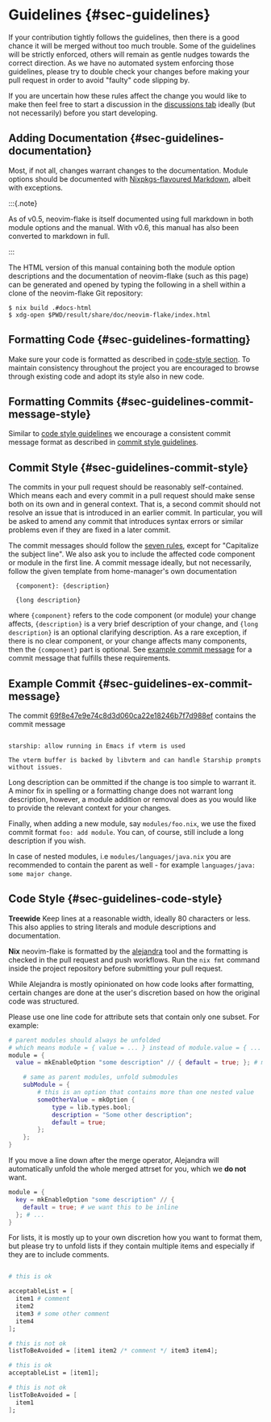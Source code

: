 # Guidelines {#sec-guidelines}

If your contribution tightly follows the guidelines, then there is a good chance it will be merged without too much
trouble. Some of the guidelines will be strictly enforced, others will remain as gentle nudges towards the correct
direction. As we have no automated system enforcing those guidelines, please try to double check your changes before
making your pull request in order to avoid "faulty" code slipping by.

If you are uncertain how these rules affect the change you would like to make then feel free to start a
discussion in the [discussions tab](https://github.com/NotAShelf/neovim-flake/discussions) ideally (but not necessarily)
before you start developing.

## Adding Documentation {#sec-guidelines-documentation}

Most, if not all, changes warrant changes to the documentation. Module options should be documented with
[Nixpkgs-flavoured Markdown](https://nixos.org/manual/nixpkgs/unstable/#sec-contributing-markup), albeit with exceptions.

:::{.note}

As of v0.5, neovim-flake is itself documented using full markdown in both module options and the manual. With
v0.6, this manual has also been converted to markdown in full.

:::

The HTML version of this manual containing both the module option descriptions and the documentation of neovim-flake
(such as this page) can be generated and opened by typing the following in a shell within a clone of the
neovim-flake Git repository:

```console
$ nix build .#docs-html
$ xdg-open $PWD/result/share/doc/neovim-flake/index.html
```

## Formatting Code {#sec-guidelines-formatting}

Make sure your code is formatted as described in [code-style section](#sec-guidelines-code-style). To maintain consistency throughout
the project you are encouraged to browse through existing code and adopt its style also in new code.

## Formatting Commits {#sec-guidelines-commit-message-style}

Similar to [code style guidelines](#sec-guidelines-code-style) we encourage a consistent commit message format as described
in [commit style guidelines](#sec-guidelines-commit-style).

## Commit Style {#sec-guidelines-commit-style}

The commits in your pull request should be reasonably self-contained. Which means each and every commit in
a pull request should make sense both on its own and in general context. That is, a second commit should not resolve
an issue that is introduced in an earlier commit. In particular, you will be asked to amend any commit that
introduces syntax errors or similar problems even if they are fixed in a later commit.

The commit messages should follow the [seven rules](https://chris.beams.io/posts/git-commit/#seven-rule),
except for "Capitalize the subject line". We also ask you to include the affected code component or module in
the first line. A commit message ideally, but not necessarily, follow the given template from home-manager's own documentation

```
  {component}: {description}

  {long description}
```

where `{component}` refers to the code component (or module) your change affects, `{description}` is a very brief
description of your change, and `{long description}` is an optional clarifying description. As a rare exception, if
there is no clear component, or your change affects many components, then the `{component}` part is optional.
See [example commit message](#sec-guidelines-ex-commit-message) for a commit message that fulfills these requirements.

## Example Commit {#sec-guidelines-ex-commit-message}

The commit [69f8e47e9e74c8d3d060ca22e18246b7f7d988ef](https://github.com/nix-community/home-manager/commit/69f8e47e9e74c8d3d060ca22e18246b7f7d988ef) contains the commit message

```

starship: allow running in Emacs if vterm is used

The vterm buffer is backed by libvterm and can handle Starship prompts
without issues.

```

Long description can be ommitted if the change is too simple to warrant it. A minor fix in spelling or a formatting
change does not warrant long description, however, a module addition or removal does as you would like to provide the
relevant context for your changes.

Finally, when adding a new module, say `modules/foo.nix`, we use the fixed commit format `foo: add module`.
You can, of course, still include a long description if you wish.

In case of nested modules, i.e `modules/languages/java.nix` you are recommended to contain the parent as well - for
example `languages/java: some major change`.

## Code Style {#sec-guidelines-code-style}

**Treewide**
Keep lines at a reasonable width, ideally 80 characters or less. This also applies to string literals and module
descriptions and documentation.

**Nix**
neovim-flake is formatted by the [alejandra](https://github.com/kamadorueda/alejandra) tool and the formatting is checked in the pull
request and push workflows. Run the `nix fmt` command inside the project repository before submitting your
pull request.

While Alejandra is mostly opinionated on how code looks after formatting, certain changes are done at the
user's discretion based on how the original code was structured.

Please use one line code for attribute sets that contain only one subset.
For example:

```nix
# parent modules should always be unfolded
# which means module = { value = ... } instead of module.value = { ... }
module = {
  value = mkEnableOption "some description" // { default = true; }; # merges can be done inline where possible

    # same as parent modules, unfold submodules
    subModule = {
        # this is an option that contains more than one nested value
        someOtherValue = mkOption {
            type = lib.types.bool;
            description = "Some other description";
            default = true;
        };
    };
}
```

If you move a line down after the merge operator, Alejandra will automatically unfold the whole merged attrset
for you, which we **do not** want.

```nix
module = {
  key = mkEnableOption "some description" // {
    default = true; # we want this to be inline
  }; # ...
}
```

For lists, it is mostly up to your own discretion how you want to format them, but please try to unfold lists if
they contain multiple items and especially if they are to include comments.

```nix

# this is ok

acceptableList = [
  item1 # comment
  item2
  item3 # some other comment
  item4
];

# this is not ok
listToBeAvoided = [item1 item2 /* comment */ item3 item4];

# this is ok
acceptableList = [item1];

# this is not ok
listToBeAvoided = [
  item1
];
```
